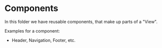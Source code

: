 # Components

In this folder we have reusable components, that make up parts of a "View".

Examples for a component:
 - Header, Navigation, Footer, etc.
